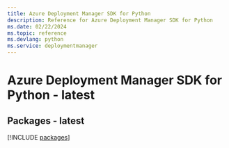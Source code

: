 ```yaml
---
title: Azure Deployment Manager SDK for Python
description: Reference for Azure Deployment Manager SDK for Python
ms.date: 02/22/2024
ms.topic: reference
ms.devlang: python
ms.service: deploymentmanager
---
```

# Azure Deployment Manager SDK for Python - latest
## Packages - latest
[!INCLUDE [packages](deployment-manager-index.md)]
